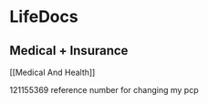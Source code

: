# LifeDocs

## Medical + Insurance
[[Medical And Health]]

121155369 reference number for changing my pcp